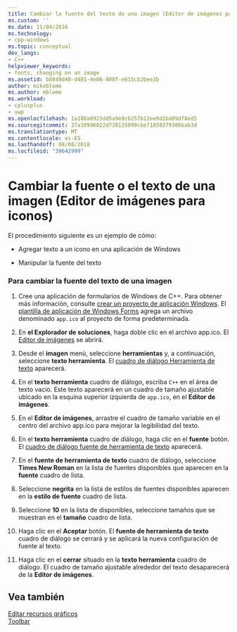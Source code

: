 ```yaml
---
title: Cambiar la fuente del texto de una imagen (Editor de imágenes para iconos) | Microsoft Docs
ms.custom: ''
ms.date: 11/04/2016
ms.technology:
- cpp-windows
ms.topic: conceptual
dev_langs:
- C++
helpviewer_keywords:
- fonts, changing on an image
ms.assetid: b8849d40-d401-4e06-808f-e615cb2bee3b
author: mikeblome
ms.author: mblome
ms.workload:
- cplusplus
- uwp
ms.openlocfilehash: 1a180a8923dd5a9e8cb257b12ee0d2ba09df8ed5
ms.sourcegitcommit: 37a10996022d738135999cbe71858379386bab3d
ms.translationtype: MT
ms.contentlocale: es-ES
ms.lasthandoff: 08/08/2018
ms.locfileid: "39642999"
---
```

# <a name="changing-the-font-of-text-on-an-image-image-editor-for-icons"></a>Cambiar la fuente o el texto de una imagen (Editor de imágenes para iconos)
El procedimiento siguiente es un ejemplo de cómo:  
  
-   Agregar texto a un icono en una aplicación de Windows  
  
-   Manipular la fuente del texto  
  
### <a name="to-change-the-font-of-text-on-an-image"></a>Para cambiar la fuente del texto de una imagen  
  
1.  Cree una aplicación de formularios de Windows de C++. Para obtener más información, consulte [crear un proyecto de aplicación Windows](http://msdn.microsoft.com/b2f93fed-c635-4705-8d0e-cf079a264efa). El [plantilla de aplicación de Windows Forms](http://msdn.microsoft.com/1babdebf-ab3f-4a64-a608-98499a5b9cea) agrega un archivo denominado `app.ico` al proyecto de forma predeterminada.  
  
2.  En **el Explorador de soluciones**, haga doble clic en el archivo app.ico. El [Editor de imágenes](../windows/image-editor-for-icons.md) se abrirá.  
  
3.  Desde el **imagen** menú, seleccione **herramientas** y, a continuación, seleccione **texto herramienta**. El [cuadro de diálogo Herramienta de texto](../windows/text-tool-dialog-box-image-editor-for-icons.md) aparecerá.  
  
4.  En el **texto herramienta** cuadro de diálogo, escriba `C++` en el área de texto vacío. Este texto aparecerá en un cuadro de tamaño ajustable ubicado en la esquina superior izquierda de `app.ico`, en el **Editor de imágenes**.  
  
5.  En el **Editor de imágenes**, arrastre el cuadro de tamaño variable en el centro del archivo app.ico para mejorar la legibilidad del texto.  
  
6.  En el **texto herramienta** cuadro de diálogo, haga clic en el **fuente** botón. El [cuadro de diálogo fuente de herramienta de texto](../windows/text-tool-font-dialog-box-image-editor-for-icons.md) aparecerá.  
  
7.  En el **fuente de herramienta de texto** cuadro de diálogo, seleccione **Times New Roman** en la lista de fuentes disponibles que aparecen en la **fuente** cuadro de lista.  
  
8.  Seleccione **negrita** en la lista de estilos de fuentes disponibles aparecen en la **estilo de fuente** cuadro de lista.  
  
9. Seleccione **10** en la lista de disponibles, seleccione tamaños que se muestran en el **tamaño** cuadro de lista.  
  
10. Haga clic en el **Aceptar** botón. El **fuente de herramienta de texto** cuadro de diálogo se cerrará y se aplicará la nueva configuración de fuente al texto.  
  
11. Haga clic en el **cerrar** situado en la **texto herramienta** cuadro de diálogo. El cuadro de tamaño ajustable alrededor del texto desaparecerá de la **Editor de imágenes**.  
  
## <a name="see-also"></a>Vea también  
 [Editar recursos gráficos](../windows/editing-graphical-resources-image-editor-for-icons.md)   
 [Toolbar](../windows/toolbar-image-editor-for-icons.md)